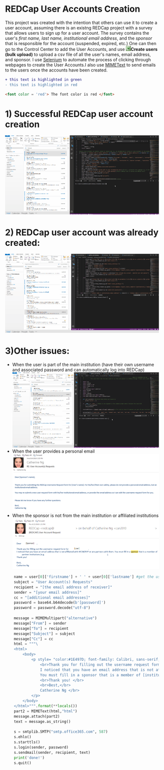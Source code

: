 # REDCap User Accounts Creation
This project was created with the intention that others can use it to create a user account, assuming there is an existng REDCap project with a survey that allows users to sign up for a user account. The survey contains the user's *first name, last name, institutional email address*, and the *sponsor* that is responsible for the account (suspended, expired, etc.) One can then go to the Control Center to add the User Accounts, and use <img src = 'greenthing.gif'>**__Create users (bulk upload)__** to upload a csv file of all the user's names, email address, and sponsor. I use [Selenium](https://selenium-python.readthedocs.io/) to automate the process of clicking through webpages to create the User Accounts.I also use [MIMEText](https://docs.python.org/2/library/email.mime.html) to send emails to the users once the accounts have been created.</p> 


```diff
+ this text is highlighted in green
- this text is highlighted in red
```

```html
<font color = 'red'> The font color is red </font>
```

# 1) Successful REDCap user account creation
![](Enable_Survey_3.gif)


# 2) REDCap user account was already created:
![](Enable_Survey.gif)


# 3)Other issues:
<ul>
  <li>When the user is part of the main institution (have their own username and associated password and can automatically log into REDCap)</li>
  <IMG SRC="Enable_Survey_2.gif">
    
  <li> When the user provides a personal email </li>
  <IMG SRC="personalemail.png">
  
  <li> When the sponsor is not from the main institution or affiliated institutions </li>
  <IMG SRC="sponsemail.png">
</ul>
    
```python
    name = user[0]['firstname'] + ' ' + user[0]['lastname'] #get the users' first and last name
    subject = "User Account(s) Requests"
    recipient = "[the email address of receiver]"
    sender = "[your email address]"
    cc = "[additional email addresses]"
    password = base64.b64decode(b'[password]')
    password = password.decode("utf-8")

    message = MIMEMultipart("alternative")
    message["From"] = sender 
    message["To"] = recipient
    message["Subject"] = subject
    message["Cc"] = cc
    html = """\
    <html>
        <body>
            <p style= "color:#1E497D; font-family: Calibri, sans-serif;">Dear {sponsorname}, <br>
                <br>Thank you for filling out the username request form for {name} and others.</br>
                I noticed that you have an email address that is not affiliated with [institution] or are partners with them.
                You must fill in a sponsor that is a member of [institution] partner institutions (e.g. ..., etc). 
                <br>Thank you! </br>
                <br>Best,</br>
                Catherine Ng </br>
            </p>
        </body>
    </html>""".format(**locals())
    part2 = MIMEText(html,"html")
    message.attach(part2)
    text = message.as_string()

    s = smtplib.SMTP("smtp.office365.com", 587)
    s.ehlo()
    s.starttls()
    s.login(sender, password)
    s.sendmail(sender, recipient, text)
    print('done!')
    s.quit() 

```   

